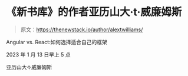 # 《新书库》的作者亚历山大·t·威廉姆斯

> 原文：<https://thenewstack.io/author/alextwilliams/>

Angular vs. React:如何选择适合自己的框架

2023 年 1 月 13 日早上 5 点

亚历山大·t·威廉姆斯